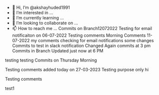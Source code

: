 - 👋 Hi, I’m @akshayhuded1991
- 👀 I’m interested in ...
- 🌱 I’m currently learning ...
- 💞️ I’m looking to collaborate on ...
- 📫 How to reach me ...
Commits on Branch12072022
Testing for email notificaiton on 06-07-2022
Testing comments
Morning Comments 11-07-2022
my comments
checking for email notifications
some changes
Commits to test in slack notification
Changed Again
commits at 3 pm 
Commits in Branch
Updated just now at 6 PM

testing testing 
Commits on Thursday Morning
<!---
akshayh1991/akshayh1991 is a ✨ special ✨ repository because its `README.md` (this file) appears on your GitHub profile.
You can click the Preview link to take a look at your changes.
--->

Testing comments added today on 27-03-2023
Testing purpose only
hi

Testing comments 

test1
